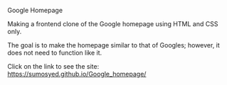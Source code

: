 Google Homepage

Making a frontend clone of the Google homepage using HTML and CSS only.

The goal is to make the homepage similar to that of Googles; however, it does not need to function like it.

Click on the link to see the site:
https://sumosyed.github.io/Google_homepage/
